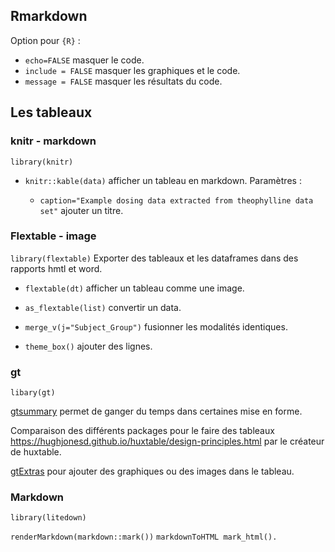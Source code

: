 ## Rmarkdown

Option pour `{R}` :

* `echo=FALSE` masquer le code.
* `include = FALSE` masquer les graphiques et le code.
* `message = FALSE` masquer les résultats du code.

## Les tableaux

### knitr - markdown

`library(knitr)`

* `knitr::kable(data)` afficher un tableau en markdown. Paramètres :

	* `caption="Example dosing data extracted from theophylline data set"` ajouter un titre.

### Flextable - image

`library(flextable)` Exporter des tableaux et les dataframes dans des rapports hmtl et word.

* `flextable(dt)` afficher un tableau comme une image.
* `as_flextable(list)` convertir un data.

* `merge_v(j="Subject_Group")` fusionner les modalités identiques.
* `theme_box()` ajouter des lignes.

### gt 

`libary(gt)`

[gtsummary](https://www.danieldsjoberg.com/gtsummary/) permet de ganger du temps dans certaines mise en forme. 

Comparaison des différents packages pour le faire des tableaux https://hughjonesd.github.io/huxtable/design-principles.html par le créateur de huxtable.

[gtExtras](https://jthomasmock.github.io/gtExtras/index.html) pour ajouter des graphiques ou des images dans le tableau.

### Markdown 

`library(litedown)`

`renderMarkdown(markdown::mark())`
`markdownToHTML mark_html().`
